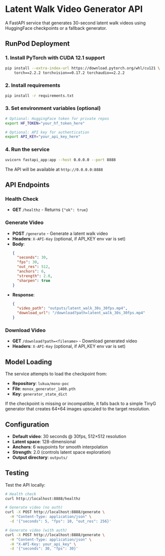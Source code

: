 # Latent Walk Video Generator API

A FastAPI service that generates 30-second latent walk videos using HuggingFace checkpoints or a fallback generator.

## RunPod Deployment

### 1. Install PyTorch with CUDA 12.1 support

```bash
pip install --extra-index-url https://download.pytorch.org/whl/cu121 \
    torch==2.2.2 torchvision==0.17.2 torchaudio==2.2.2
```

### 2. Install requirements

```bash
pip install -r requirements.txt
```

### 3. Set environment variables (optional)

```bash
# Optional: HuggingFace token for private repos
export HF_TOKEN="your_hf_token_here"

# Optional: API key for authentication
export API_KEY="your_api_key_here"
```

### 4. Run the service

```bash
uvicorn fastapi_app:app --host 0.0.0.0 --port 8888
```

The API will be available at `http://0.0.0.0:8888`

## API Endpoints

### Health Check
- **GET** `/healthz` - Returns `{"ok": true}`

### Generate Video
- **POST** `/generate` - Generate a latent walk video
- **Headers**: `X-API-Key` (optional, if API_KEY env var is set)
- **Body**:
  ```json
  {
    "seconds": 30,
    "fps": 30,
    "out_res": 512,
    "anchors": 6,
    "strength": 2.0,
    "sharpen": true
  }
  ```
- **Response**:
  ```json
  {
    "video_path": "outputs/latent_walk_30s_30fps.mp4",
    "download_url": "/download?path=latent_walk_30s_30fps.mp4"
  }
  ```

### Download Video
- **GET** `/download?path=<filename>` - Download generated video
- **Headers**: `X-API-Key` (optional, if API_KEY env var is set)

## Model Loading

The service attempts to load the checkpoint from:
- **Repository**: `lukua/mono-poc`
- **File**: `monox_generator_1400.pth`
- **Key**: `generator_state_dict`

If the checkpoint is missing or incompatible, it falls back to a simple TinyG generator that creates 64×64 images upscaled to the target resolution.

## Configuration

- **Default video**: 30 seconds @ 30fps, 512×512 resolution
- **Latent space**: 128-dimensional
- **Anchors**: 6 waypoints for smooth interpolation
- **Strength**: 2.0 (controls latent space exploration)
- **Output directory**: `outputs/`

## Testing

Test the API locally:

```bash
# Health check
curl http://localhost:8888/healthz

# Generate video (no auth)
curl -X POST http://localhost:8888/generate \
  -H "Content-Type: application/json" \
  -d '{"seconds": 5, "fps": 10, "out_res": 256}'

# Generate video (with auth)
curl -X POST http://localhost:8888/generate \
  -H "Content-Type: application/json" \
  -H "X-API-Key: your_api_key" \
  -d '{"seconds": 30, "fps": 30}'
```